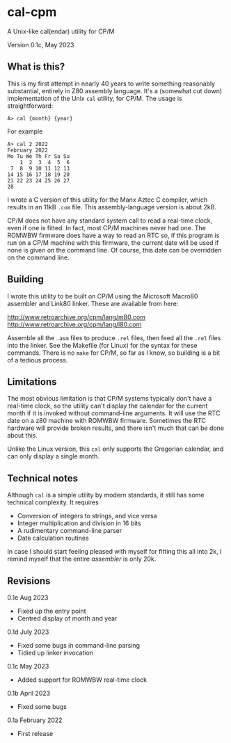 # cal-cpm

A Unix-like cal(endar) utility for CP/M

Version 0.1c, May 2023

## What is this?

This is my first attempt in nearly 40 years to write something reasonably
substantial, entirely in Z80 assembly language. It's a (somewhat cut down)
implementation of the Unix `cal` utility, for CP/M. The usage is
straightforward:

    A> cal {month} {year}

For example

    A> cal 2 2022
    February 2022
    Mo Tu We Th Fr Sa Su
        1  2  3  4  5  6 
     7  8  9 10 11 12 13 
    14 15 16 17 18 19 20 
    21 22 23 24 25 26 27 
    28 

I wrote a C version of this utility for the Manx Aztec C compiler, 
which results in an 11kB `.com` file.  This assembly-language version is 
about 2kB. 

CP/M does not have any standard system call to read a real-time clock, even if
one is fitted. In fact, most CP/M machines never had one. The ROMWBW firmware does
have a way to read an RTC so, if this program is run on a CP/M machine with 
this firmware, the current date will be used if none is given on the command
line. Of course, this date can be overridden on the command line.

## Building

I wrote this utility to be built on CP/M using the Microsoft
Macro80 assembler and Link80 linker. These are available from here:

http://www.retroarchive.org/cpm/lang/m80.com
http://www.retroarchive.org/cpm/lang/l80.com

Assemble all the `.asm` files to produce `.rel` files, then feed all
the `.rel` files into the linker. See the Makefile (for Linux) for
the syntax for these commands. There is no `make` for CP/M, so far as I
know, so building is a bit of a tedious process.

## Limitations 

The most obvious limitation is that CP/M systems typically don't have a 
real-time clock, so the utility can't display the calendar for the
current month if it is invoked without command-line arguments. It will use 
the RTC date on a z80 machine with ROMWBW firmware. Sometimes the RTC hardware
will provide broken results, and there isn't much that can be done about this. 

Unlike the Linux version, this `cal` only supports the Gregorian calendar, and
can only display a single month.

## Technical notes

Although `cal` is a simple utility by modern standards, it still has
some technical complexity. It requires

- Conversion of integers to strings, and vice versa
- Integer multiplication and division in 16 bits
- A rudimentary command-line parser
- Date calculation routines

In case I should start feeling pleased with myself for fitting this all
into 2k, I remind myself that the entire _assembler_ 
is only 20k. 
 
## Revisions

0.1e Aug 2023

- Fixed up the entry point
- Centred display of month and year

0.1d July 2023

- Fixed some bugs in command-line parsing
- Tidied up linker invocation

0.1c May 2023

- Added support for ROMWBW real-time clock

0.1b April 2023

- Fixed some bugs

0.1a February 2022

- First release


